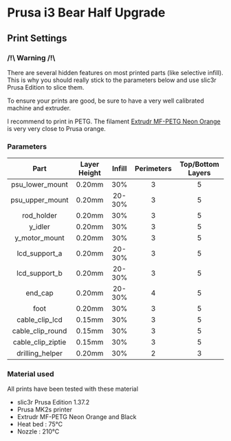 # Prusa i3 Bear Half Upgrade

## Print Settings

### /!\ Warning /!\

There are several hidden features on most printed parts (like selective infill). This is why you should really stick to the parameters below and use slic3r Prusa Edition to slice them.

To ensure your prints are good, be sure to have a very well calibrated machine and extruder.

I recommend to print in PETG. The filament [Extrudr MF-PETG Neon Orange](https://extrudr.eu/collections/petg/products/extrudr-mf-petg-neon-orange) is very very close to Prusa orange.

### Parameters

| Part | Layer Height | Infill | Perimeters | Top/Bottom Layers |
|:----:|:----:|:----:|:----:|:----:|
| psu_lower_mount | 0.20mm | 30% | 3 | 5 |
| psu_upper_mount | 0.20mm | 20-30% | 3 | 5 |
| rod_holder | 0.20mm | 30% | 3 | 5 |
| y_idler | 0.20mm | 30% | 3 | 5 |
| y_motor_mount | 0.20mm | 30% | 3 | 5 |
| lcd_support_a | 0.20mm | 20-30% | 3 | 5 |
| lcd_support_b | 0.20mm | 20-30% | 3 | 5 |
| end_cap | 0.20mm | 20-30% | 4 | 5 |
| foot | 0.20mm | 30% | 3 | 5 |
| cable_clip_lcd | 0.15mm | 30% | 3 | 5 |
| cable_clip_round | 0.15mm | 30% | 3 | 5 |
| cable_clip_ziptie | 0.15mm | 30% | 3 | 5 |
| drilling_helper | 0.20mm | 30% | 2 | 3 |

### Material used

All prints have been tested with these material

* slic3r Prusa Edition 1.37.2
* Prusa MK2s printer
* Extrudr MF-PETG Neon Orange and Black
* Heat bed : 75°C
* Nozzle : 210°C